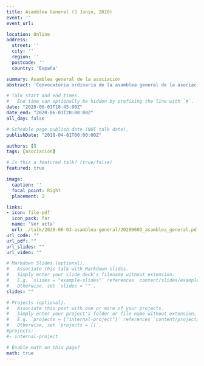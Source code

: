 ```yaml
---
title: Asamblea General (3 Junio, 2020)
event: ''
event_url: 

location: Online
address:
  street: ''
  city: ''
  region: ''
  postcode: ''
  country: 'España'

summary: Asamblea general de la asociación
abstract: 'Convocatoria ordinaria de la asamblea general de la asociación'

# Talk start and end times.
#   End time can optionally be hidden by prefixing the line with `#`.
date: "2020-06-03T18:45:00Z"
date_end: "2020-06-03T20:00:00Z"
all_day: false

# Schedule page publish date (NOT talk date).
publishDate: "2018-04-01T00:00:00Z"

authors: []
tags: [asociación]

# Is this a featured talk? (true/false)
featured: true

image:
  caption: ''
  focal_point: Right
  placement: 2

links:
- icon: file-pdf
  icon_pack: far
  name: 'Ver acta'
  url: ./talk/2020-06-03-asamblea-general/20200603_asamblea_general.pdf
url_code: ""
url_pdf: ""
url_slides: ""
url_video: ""

# Markdown Slides (optional).
#   Associate this talk with Markdown slides.
#   Simply enter your slide deck's filename without extension.
#   E.g. `slides = "example-slides"` references `content/slides/example-slides.md`.
#   Otherwise, set `slides = ""`.
slides: ""

# Projects (optional).
#   Associate this post with one or more of your projects.
#   Simply enter your project's folder or file name without extension.
#   E.g. `projects = ["internal-project"]` references `content/project/deep-learning/index.md`.
#   Otherwise, set `projects = []`.
#projects:
#- internal-project

# Enable math on this page?
math: true
---
```

